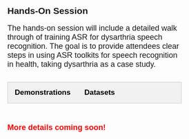 <br>
<br>

<style>
* {
  box-sizing: border-box;
}

/* Create two unequal columns that floats next to each other */
.column {
  float: left;
  width: 50%;
  padding: 10px;
}

/* Clear floats after the columns */
.row:after {
  content: "";
  display: table;
  clear: both;
}
</style>


<!-- 
<div class="widewrapper pagetitle">
  <div style="background-color:#617863;padding:5px;">
    <h1 style="color:white;">Keynotes</h1>
  </div>
</div>
<br> -->


<style>
.collapsible {
  background-color: #777;
  color: white;
  cursor: pointer;
  padding: 12px;
  width: 100%;
  height: 100%;
  border: none;
  text-align: left;
  outline: none;
  font-size: 20px;
}

.active, .collapsible:hover {
  background-color: #555;
}

.content {
  padding: 0 18px;
  max-height: 0;
  overflow: hidden;
  transition: max-height 0.2s ease-out;
  background-color: #f1f1f1;
  font-size: 16.5px;
}
</style>

<style>
body {font-family: Arial;}

/* Style the tab */
.tab {
  overflow: hidden;
  border: 1px solid #ccc;
  background-color: #f1f1f1;
}

/* Style the buttons inside the tab */
.tab button {
  background-color: inherit;
  float: left;
  border: none;
  outline: none;
  cursor: pointer;
  padding: 14px 16px;
  transition: 0.3s;
  font-size: 17px;
}

/* Change background color of buttons on hover */
.tab button:hover {
  background-color: #ddd;
}

/* Create an active/current tablink class */
.tab button.active {
  background-color: #ccc;
}

/* Style the tab content */
.tabcontent {
  display: none;
  padding: 6px 12px;
  border: 1px solid #ccc;
  border-top: none;
}

/* Style the close button */
.topright {
  float: right;
  cursor: pointer;
  font-size: 28px;
}

.topright:hover {color: red;}
</style>


<h2> Hands-On Session </h2>

<p><span style="font-size: 18px;">The hands-on session will include a detailed walk through of training ASR for dysarthria speech recognition. The goal is to provide attendees clear steps in using ASR toolkits for speech recognition in health, taking dysarthria as a case study.</span>

<br>
<br>

<div class="tab">
  <button class="tablinks" onclick="openCity(event, 'London')" id="defaultOpen"><strong>Demonstrations</strong></button>
  <button class="tablinks" onclick="openCity(event, 'Tab2')" id="defaultOpen"><strong>Datasets</strong></button> 
</div>

<div id="London" class="tabcontent">
  <br>
  <button class="collapsible"><b>1. Training an ASR system on only dysarthric speech data</b></button>
  <div class="content">
  </div>

  <br>
  <button class="collapsible"><b>2. Adapting a pre-trained ASR system for dysarthric speech data</b></button>
  <div class="content">
  </div>

  <br>
  <button class="collapsible"><b>3. Techniques to improve dysarthric speech recognition performance</b></button>
  <div class="content">
  </div>
</div>

<br>
<br>
<p><span style="color: red; font-size:18px;"><strong>More details coming soon!</strong></span></p>

<div id="Tab2" class="tabcontent">
  <ul>
    <li style="font-size:16.5px;"> 
    <p><a href="http://www.cs.toronto.edu/~complingweb/data/TORGO/torgo.html"><strong>TORGO</strong></a> - word and sentence utterances from control speakers and speakers with Cerebral Palsy (CP) or Amyotrophic lateral sclerosis (ALS)</p>
    </li>
    <li style="font-size:16.5px;">
    <p><a href="http://www.isle.illinois.edu/sst/data/UASpeech/"><strong>UASpeech</strong></a> - isolated words from control speakers and speakers with Cerebral Palsy (CP) </p>
    </li>
  </ul>
</div>


<!--
<ul>
  <li style="font-size:16.5px;"> Training an ASR system on only dysarthric speech data </li>
  <li style="font-size:16.5px;"> Adapting a pre-trained ASR system for dysarthric speech data </li> 
  <li style="font-size:16.5px;"> Techniques to improve dysarthric speech recognition performance </li> 
</ul>
-->

<script>
var coll = document.getElementsByClassName("collapsible");
var i;

for (i = 0; i < coll.length; i++) {
  coll[i].addEventListener("click", function() {
    this.classList.toggle("active");
    var content = this.nextElementSibling;
    if (content.style.maxHeight){
      content.style.maxHeight = null;
    } else {
      content.style.maxHeight = content.scrollHeight + "px";
    } 
  });
}
</script>

<script>
function openCity(evt, cityName) {
  var i, tabcontent, tablinks;
  tabcontent = document.getElementsByClassName("tabcontent");
  for (i = 0; i < tabcontent.length; i++) {
    tabcontent[i].style.display = "none";
  }
  tablinks = document.getElementsByClassName("tablinks");
  for (i = 0; i < tablinks.length; i++) {
    tablinks[i].className = tablinks[i].className.replace(" active", "");
  }
  document.getElementById(cityName).style.display = "block";
  evt.currentTarget.className += " active";
}

// Get the element with id="defaultOpen" and click on it
document.getElementById("defaultOpen").click();
</script>
